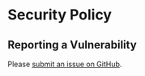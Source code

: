 # Security Policy

## Reporting a Vulnerability

Please [submit an issue on GitHub](https://github.com/hsch/recipes/issues).
